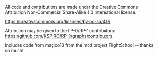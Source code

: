 All code and contributions are made under the Creative Commons Attribution Non-Commercial Share-Alike 4.0 International license.

https://creativecommons.org/licenses/by-nc-sa/4.0/

Attribution may be given to the RP-0/RP-1 contributors: https://github.com/KSP-RO/RP-0/graphs/contributors

Includes code from magico13 from the mod project FlightSchool -- thanks so much!
